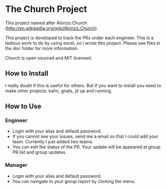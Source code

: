 The Church Project
===================

This project named after Alonzo Church (http://en.wikipedia.org/wiki/Alonzo_Church).

This project is developed to track the PRs under each engineer. This is a tedious work to do by using excel,
so I wrote this project. Please see files in the doc folder for more information.

Church is open sourced and MIT licensed.

## How to Install

I really doubt if this is useful for others. But if you want to install you need to make other projects: kahn, gnats,
jd up and running.

## How to Use

### Engineer

* Login with your alias and default password.
* If you cannot see your issues, send me a email so that I could add your team. Currently I just added two teams.
* You can edit the status of the PR. Your update will be appeared at group PR list and group updates.

### Manager

* Login with your alias and default password.
* You can navigate to your group report by clicking the menu.